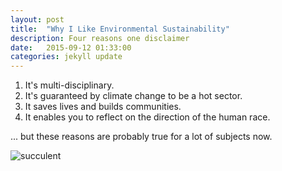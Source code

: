 ```yaml
---
layout: post
title:  "Why I Like Environmental Sustainability"
description: Four reasons one disclaimer
date:   2015-09-12 01:33:00
categories: jekyll update
---
```


1. It's multi-disciplinary.
2. It's guaranteed by climate change to be a hot sector.
3. It saves lives and builds communities.
4. It enables you to reflect on the direction of the human race.

... but these reasons are probably true for a lot of subjects now.

![succulent][]

[succulent]:{{kylegraycar}}/assets/succulent1.jpg "My Succulent"